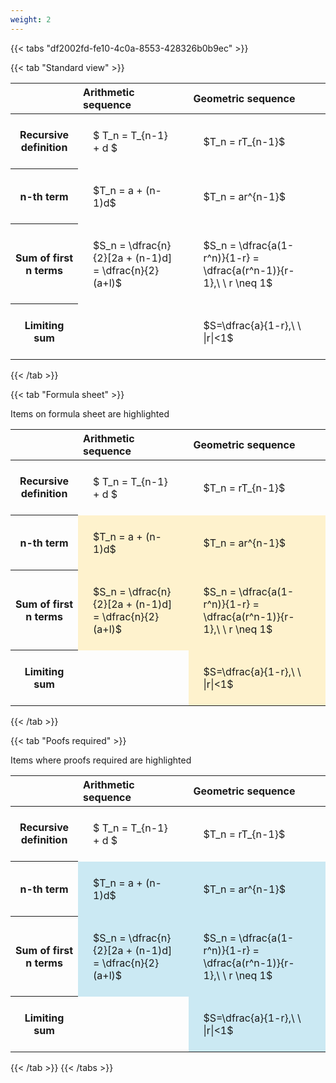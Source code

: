 ```yaml
---
weight: 2
---
```


{{< tabs "df2002fd-fe10-4c0a-8553-428326b0b9ec" >}}

{{< tab "Standard view" >}}

<style type="text/css">
#T_42a2f th.col_heading {
  text-align: left;
  font-size: 1em;
}
#T_42a2f td {
  text-align: left;
  font-size: 1em;
  padding: 1.5em;
}
</style>
<table id="T_42a2f">
  <thead>
    <tr>
      <th class="blank level0" >&nbsp;</th>
      <th id="T_42a2f_level0_col0" class="col_heading level0 col0" >Arithmetic sequence</th>
      <th id="T_42a2f_level0_col1" class="col_heading level0 col1" >Geometric sequence</th>
    </tr>
  </thead>
  <tbody>
    <tr>
      <th id="T_42a2f_level0_row0" class="row_heading level0 row0" >Recursive definition</th>
      <td id="T_42a2f_row0_col0" class="data row0 col0" >$ T_n = T_{n-1} + d $</td>
      <td id="T_42a2f_row0_col1" class="data row0 col1" >$T_n = rT_{n-1}$</td>
    </tr>
    <tr>
      <th id="T_42a2f_level0_row1" class="row_heading level0 row1" >n-th term</th>
      <td id="T_42a2f_row1_col0" class="data row1 col0" >$T_n = a + (n-1)d$</td>
      <td id="T_42a2f_row1_col1" class="data row1 col1" >$T_n = ar^{n-1}$</td>
    </tr>
    <tr>
      <th id="T_42a2f_level0_row2" class="row_heading level0 row2" >Sum of first n terms</th>
      <td id="T_42a2f_row2_col0" class="data row2 col0" >$S_n = \dfrac{n}{2}[2a + (n-1)d] = \dfrac{n}{2}(a+l)$</td>
      <td id="T_42a2f_row2_col1" class="data row2 col1" >$S_n = \dfrac{a(1-r^n)}{1-r} = \dfrac{a(r^n-1)}{r-1},\ \  r \neq 1$</td>
    </tr>
    <tr>
      <th id="T_42a2f_level0_row3" class="row_heading level0 row3" >Limiting sum</th>
      <td id="T_42a2f_row3_col0" class="data row3 col0" ></td>
      <td id="T_42a2f_row3_col1" class="data row3 col1" >$S=\dfrac{a}{1-r},\ \ |r|<1$</td>
    </tr>
  </tbody>
</table>
{{< /tab >}}

{{< tab "Formula sheet" >}}

Items on formula sheet are highlighted 
<br>
<style type="text/css">
#T_f6b0c th.col_heading {
  text-align: left;
  font-size: 1em;
}
#T_f6b0c td {
  text-align: left;
  font-size: 1em;
  padding: 1.5em;
}
#T_f6b0c_row0_col0, #T_f6b0c_row0_col1, #T_f6b0c_row3_col0 {
  background-color: rgba(0,0,0,0);
}
#T_f6b0c_row1_col0, #T_f6b0c_row1_col1, #T_f6b0c_row2_col0, #T_f6b0c_row2_col1, #T_f6b0c_row3_col1 {
  background-color: rgba(255,194,10, 0.2);
}
</style>
<table id="T_f6b0c">
  <thead>
    <tr>
      <th class="blank level0" >&nbsp;</th>
      <th id="T_f6b0c_level0_col0" class="col_heading level0 col0" >Arithmetic sequence</th>
      <th id="T_f6b0c_level0_col1" class="col_heading level0 col1" >Geometric sequence</th>
    </tr>
  </thead>
  <tbody>
    <tr>
      <th id="T_f6b0c_level0_row0" class="row_heading level0 row0" >Recursive definition</th>
      <td id="T_f6b0c_row0_col0" class="data row0 col0" >$ T_n = T_{n-1} + d $</td>
      <td id="T_f6b0c_row0_col1" class="data row0 col1" >$T_n = rT_{n-1}$</td>
    </tr>
    <tr>
      <th id="T_f6b0c_level0_row1" class="row_heading level0 row1" >n-th term</th>
      <td id="T_f6b0c_row1_col0" class="data row1 col0" >$T_n = a + (n-1)d$</td>
      <td id="T_f6b0c_row1_col1" class="data row1 col1" >$T_n = ar^{n-1}$</td>
    </tr>
    <tr>
      <th id="T_f6b0c_level0_row2" class="row_heading level0 row2" >Sum of first n terms</th>
      <td id="T_f6b0c_row2_col0" class="data row2 col0" >$S_n = \dfrac{n}{2}[2a + (n-1)d] = \dfrac{n}{2}(a+l)$</td>
      <td id="T_f6b0c_row2_col1" class="data row2 col1" >$S_n = \dfrac{a(1-r^n)}{1-r} = \dfrac{a(r^n-1)}{r-1},\ \  r \neq 1$</td>
    </tr>
    <tr>
      <th id="T_f6b0c_level0_row3" class="row_heading level0 row3" >Limiting sum</th>
      <td id="T_f6b0c_row3_col0" class="data row3 col0" ></td>
      <td id="T_f6b0c_row3_col1" class="data row3 col1" >$S=\dfrac{a}{1-r},\ \ |r|<1$</td>
    </tr>
  </tbody>
</table>
{{< /tab >}}

{{< tab "Poofs required" >}}

Items where proofs required are highlighted 
<br>
<style type="text/css">
#T_6bef4 th.col_heading {
  text-align: left;
  font-size: 1em;
}
#T_6bef4 td {
  text-align: left;
  font-size: 1em;
  padding: 1.5em;
}
#T_6bef4_row0_col0, #T_6bef4_row0_col1, #T_6bef4_row3_col0 {
  background-color: rgba(0,0,0,0);
}
#T_6bef4_row1_col0, #T_6bef4_row1_col1, #T_6bef4_row2_col0, #T_6bef4_row2_col1, #T_6bef4_row3_col1 {
  background-color: rgba(0,150,200, 0.2);
}
</style>
<table id="T_6bef4">
  <thead>
    <tr>
      <th class="blank level0" >&nbsp;</th>
      <th id="T_6bef4_level0_col0" class="col_heading level0 col0" >Arithmetic sequence</th>
      <th id="T_6bef4_level0_col1" class="col_heading level0 col1" >Geometric sequence</th>
    </tr>
  </thead>
  <tbody>
    <tr>
      <th id="T_6bef4_level0_row0" class="row_heading level0 row0" >Recursive definition</th>
      <td id="T_6bef4_row0_col0" class="data row0 col0" >$ T_n = T_{n-1} + d $</td>
      <td id="T_6bef4_row0_col1" class="data row0 col1" >$T_n = rT_{n-1}$</td>
    </tr>
    <tr>
      <th id="T_6bef4_level0_row1" class="row_heading level0 row1" >n-th term</th>
      <td id="T_6bef4_row1_col0" class="data row1 col0" >$T_n = a + (n-1)d$</td>
      <td id="T_6bef4_row1_col1" class="data row1 col1" >$T_n = ar^{n-1}$</td>
    </tr>
    <tr>
      <th id="T_6bef4_level0_row2" class="row_heading level0 row2" >Sum of first n terms</th>
      <td id="T_6bef4_row2_col0" class="data row2 col0" >$S_n = \dfrac{n}{2}[2a + (n-1)d] = \dfrac{n}{2}(a+l)$</td>
      <td id="T_6bef4_row2_col1" class="data row2 col1" >$S_n = \dfrac{a(1-r^n)}{1-r} = \dfrac{a(r^n-1)}{r-1},\ \  r \neq 1$</td>
    </tr>
    <tr>
      <th id="T_6bef4_level0_row3" class="row_heading level0 row3" >Limiting sum</th>
      <td id="T_6bef4_row3_col0" class="data row3 col0" ></td>
      <td id="T_6bef4_row3_col1" class="data row3 col1" >$S=\dfrac{a}{1-r},\ \ |r|<1$</td>
    </tr>
  </tbody>
</table>
{{< /tab >}}
{{< /tabs >}}